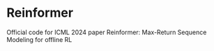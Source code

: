 # Reinformer
Official code for ICML 2024 paper Reinformer: Max-Return Sequence Modeling for offline RL
